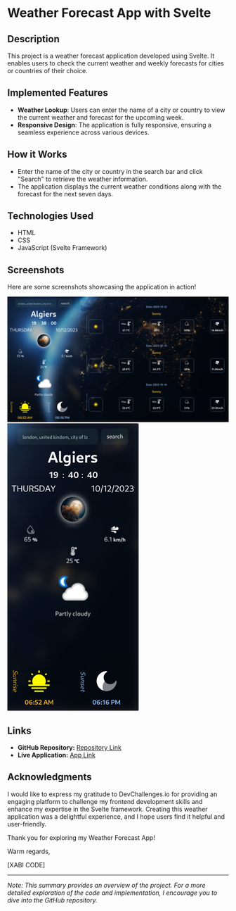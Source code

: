 # Weather Forecast App with Svelte

## Description

This project is a weather forecast application developed using Svelte. It enables users to check the current weather and weekly forecasts for cities or countries of their choice.

## Implemented Features

- **Weather Lookup**: Users can enter the name of a city or country to view the current weather and forecast for the upcoming week.
- **Responsive Design**: The application is fully responsive, ensuring a seamless experience across various devices.

## How it Works

- Enter the name of the city or country in the search bar and click "Search" to retrieve the weather information.
- The application displays the current weather conditions along with the forecast for the next seven days.

## Technologies Used

- HTML
- CSS
- JavaScript (Svelte Framework)

## Screenshots

Here are some screenshots showcasing the application in action!

![Desktop View](./src/assets/weather_app_desktop.png)
![Mobile View](./src/assets/weather_app_mobile.png)

## Links

- **GitHub Repository:** [Repository Link](https://github.com/xabi1000/weather_app)
- **Live Application:** [App Link](https://your-app-url.com)

## Acknowledgments

I would like to express my gratitude to DevChallenges.io for providing an engaging platform to challenge my frontend development skills and enhance my expertise in the Svelte framework. Creating this weather application was a delightful experience, and I hope users find it helpful and user-friendly.

Thank you for exploring my Weather Forecast App!

Warm regards,

[XABI CODE]

---

_Note: This summary provides an overview of the project. For a more detailed exploration of the code and implementation, I encourage you to dive into the GitHub repository._
